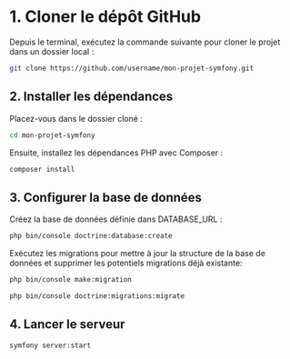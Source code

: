 # 1\. Cloner le dépôt GitHub

Depuis le terminal, exécutez la commande suivante pour cloner le projet dans un dossier local :

```bash
git clone https://github.com/username/mon-projet-symfony.git
```

## 2\. Installer les dépendances

Placez-vous dans le dossier cloné :

```bash
cd mon-projet-symfony
```

Ensuite, installez les dépendances PHP avec Composer :

```bash
composer install
```

## 3\. Configurer la base de données

Créez la base de données définie dans DATABASE_URL :

```bash
php bin/console doctrine:database:create
```

Exécutez les migrations pour mettre à jour la structure de la base de données et supprimer les potentiels migrations déjà existante:

```bash
php bin/console make:migration
```

```bash
php bin/console doctrine:migrations:migrate
```

## 4\. Lancer le serveur

```bash
symfony server:start
```
